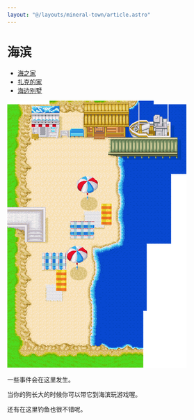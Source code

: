 ```yaml
---
layout: "@/layouts/mineral-town/article.astro"
---
```


# 海滨

- [海之家](../place/sea-house)
- [扎克的家](../place/zach)
- [海边别墅](../place/seaside-villa)

![海滨](_海滨.png)

一些事件会在这里发生。

当你的狗长大的时候你可以带它到海滨玩游戏喔。

还有在这里钓鱼也很不错呢。
